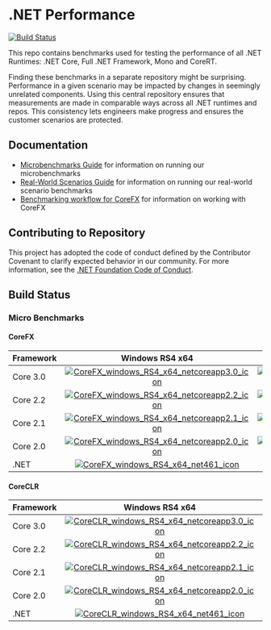 # .NET Performance

[![Build Status](https://dev.azure.com/dnceng/public/_apis/build/status/dotnet/performance/performance-ci?branchName=master)](https://dev.azure.com/dnceng/public/_build/latest?definitionId=271&branchName=master)

This repo contains benchmarks used for testing the performance of all .NET Runtimes: .NET Core, Full .NET Framework, Mono and CoreRT.

Finding these benchmarks in a separate repository might be surprising. Performance in a given scenario may be impacted by changes in seemingly unrelated components. Using this central repository ensures that measurements are made in comparable ways across all .NET runtimes and repos. This consistency lets engineers make progress and ensures the customer scenarios are protected.

## Documentation

* [Microbenchmarks Guide](./src/benchmarks/micro/README.md) for information on running our microbenchmarks
* [Real-World Scenarios Guide](./src/benchmarks/real-world/JitBench/README.md) for information on running our real-world scenario benchmarks
* [Benchmarking workflow for CoreFX](./docs/benchmarking-workflow-corefx.md) for information on working with CoreFX

## Contributing to Repository

This project has adopted the code of conduct defined by the Contributor Covenant to clarify expected behavior in our community. For more information, see the [.NET Foundation Code of Conduct](https://dotnetfoundation.org/code-of-conduct).

## Build Status

### Micro Benchmarks

#### CoreFX

| Framework | Windows RS4 x64                                                                             | Windows RS4 x86                                                                             | Ubuntu 16.04 x64                                                                            | Ubuntu 16.04 ARM64                                                                              |
| :-------- | :-----------------------------------------------------------------------------------------: | :-----------------------------------------------------------------------------------------: | :-----------------------------------------------------------------------------------------: | :---------------------------------------------------------------------------------------------: |
| Core 3.0  | [![CoreFX_windows_RS4_x64_netcoreapp3.0_icon]][CoreFX_windows_RS4_x64_netcoreapp3.0_status] | [![CoreFX_windows_RS4_x86_netcoreapp3.0_icon]][CoreFX_windows_RS4_x86_netcoreapp3.0_status] | [![CoreFX_ubuntu_1604_x64_netcoreapp3.0_icon]][CoreFX_ubuntu_1604_x64_netcoreapp3.0_status] | [![CoreFX_ubuntu_1604_arm64_netcoreapp3.0_icon]][CoreFX_ubuntu_1604_arm64_netcoreapp3.0_status] |
| Core 2.2  | [![CoreFX_windows_RS4_x64_netcoreapp2.2_icon]][CoreFX_windows_RS4_x64_netcoreapp2.2_status] | [![CoreFX_windows_RS4_x86_netcoreapp2.2_icon]][CoreFX_windows_RS4_x86_netcoreapp2.2_status] | [![CoreFX_ubuntu_1604_x64_netcoreapp2.2_icon]][CoreFX_ubuntu_1604_x64_netcoreapp2.2_status] | N/A                                                                                             |
| Core 2.1  | [![CoreFX_windows_RS4_x64_netcoreapp2.1_icon]][CoreFX_windows_RS4_x64_netcoreapp2.1_status] | [![CoreFX_windows_RS4_x86_netcoreapp2.1_icon]][CoreFX_windows_RS4_x86_netcoreapp2.1_status] | [![CoreFX_ubuntu_1604_x64_netcoreapp2.1_icon]][CoreFX_ubuntu_1604_x64_netcoreapp2.1_status] | N/A                                                                                             |
| Core 2.0  | [![CoreFX_windows_RS4_x64_netcoreapp2.0_icon]][CoreFX_windows_RS4_x64_netcoreapp2.0_status] | [![CoreFX_windows_RS4_x86_netcoreapp2.0_icon]][CoreFX_windows_RS4_x86_netcoreapp2.0_status] | [![CoreFX_ubuntu_1604_x64_netcoreapp2.0_icon]][CoreFX_ubuntu_1604_x64_netcoreapp2.0_status] | N/A                                                                                             |
| .NET      | [![CoreFX_windows_RS4_x64_net461_icon]][CoreFX_windows_RS4_x64_net461_status]               | [![CoreFX_windows_RS4_x86_net461_icon]][CoreFX_windows_RS4_x86_net461_status]               | N/A                                                                                         | N/A                                                                                             |


#### CoreCLR

| Framework | Windows RS4 x64                                                                               | Windows RS4 x86                                                                               | Ubuntu 16.04 x64                                                                              | Ubuntu 16.04 ARM64                                                                                |
| :-------- | :-------------------------------------------------------------------------------------------: | :-------------------------------------------------------------------------------------------: | :-------------------------------------------------------------------------------------------: | :-----------------------------------------------------------------------------------------------: |
| Core 3.0  | [![CoreCLR_windows_RS4_x64_netcoreapp3.0_icon]][CoreCLR_windows_RS4_x64_netcoreapp3.0_status] | [![CoreCLR_windows_RS4_x86_netcoreapp3.0_icon]][CoreCLR_windows_RS4_x86_netcoreapp3.0_status] | [![CoreCLR_ubuntu_1604_x64_netcoreapp3.0_icon]][CoreCLR_ubuntu_1604_x64_netcoreapp3.0_status] | [![CoreCLR_ubuntu_1604_arm64_netcoreapp3.0_icon]][CoreCLR_ubuntu_1604_arm64_netcoreapp3.0_status] |
| Core 2.2  | [![CoreCLR_windows_RS4_x64_netcoreapp2.2_icon]][CoreCLR_windows_RS4_x64_netcoreapp2.2_status] | [![CoreCLR_windows_RS4_x86_netcoreapp2.2_icon]][CoreCLR_windows_RS4_x86_netcoreapp2.2_status] | [![CoreCLR_ubuntu_1604_x64_netcoreapp2.2_icon]][CoreCLR_ubuntu_1604_x64_netcoreapp2.2_status] | N/A                                                                                               |
| Core 2.1  | [![CoreCLR_windows_RS4_x64_netcoreapp2.1_icon]][CoreCLR_windows_RS4_x64_netcoreapp2.1_status] | [![CoreCLR_windows_RS4_x86_netcoreapp2.1_icon]][CoreCLR_windows_RS4_x86_netcoreapp2.1_status] | [![CoreCLR_ubuntu_1604_x64_netcoreapp2.1_icon]][CoreCLR_ubuntu_1604_x64_netcoreapp2.1_status] | N/A                                                                                               |
| Core 2.0  | [![CoreCLR_windows_RS4_x64_netcoreapp2.0_icon]][CoreCLR_windows_RS4_x64_netcoreapp2.0_status] | [![CoreCLR_windows_RS4_x86_netcoreapp2.0_icon]][CoreCLR_windows_RS4_x86_netcoreapp2.0_status] | [![CoreCLR_ubuntu_1604_x64_netcoreapp2.0_icon]][CoreCLR_ubuntu_1604_x64_netcoreapp2.0_status] | N/A                                                                                               |
| .NET      | [![CoreCLR_windows_RS4_x64_net461_icon]][CoreCLR_windows_RS4_x64_net461_status]               | [![CoreCLR_windows_RS4_x86_net461_icon]][CoreCLR_windows_RS4_x86_net461_status]               | N/A                                                                                           | N/A                                                                                               |


[//]: # (These are the CoreFX links)

[//]: # (These are the windows x64 links)
[CoreFX_windows_RS4_x64_netcoreapp3.0_status]:     https://dev.azure.com/dnceng/public/_build/latest?definitionId=271&branchName=master&jobName=windows%20RS4%20x64&configuration=CoreFX_netcoreapp3.0
[CoreFX_windows_RS4_x64_netcoreapp3.0_icon]:       https://dev.azure.com/dnceng/public/_apis/build/status/dotnet/performance/performance-ci?branchName=master&jobName=windows%20RS4%20x64&configuration=CoreFX_netcoreapp3.0
[CoreFX_windows_RS4_x64_netcoreapp2.2_status]:     https://dev.azure.com/dnceng/public/_build/latest?definitionId=271&branchName=master&jobName=windows%20RS4%20x64&configuration=CoreFX_netcoreapp2.2
[CoreFX_windows_RS4_x64_netcoreapp2.2_icon]:       https://dev.azure.com/dnceng/public/_apis/build/status/dotnet/performance/performance-ci?branchName=master&jobName=windows%20RS4%20x64&configuration=CoreFX_netcoreapp2.2
[CoreFX_windows_RS4_x64_netcoreapp2.1_status]:     https://dev.azure.com/dnceng/public/_build/latest?definitionId=271&branchName=master&jobName=windows%20RS4%20x64&configuration=CoreFX_netcoreapp2.1
[CoreFX_windows_RS4_x64_netcoreapp2.1_icon]:       https://dev.azure.com/dnceng/public/_apis/build/status/dotnet/performance/performance-ci?branchName=master&jobName=windows%20RS4%20x64&configuration=CoreFX_netcoreapp2.1
[CoreFX_windows_RS4_x64_netcoreapp2.0_status]:     https://dev.azure.com/dnceng/public/_build/latest?definitionId=271&branchName=master&jobName=windows%20RS4%20x64&configuration=CoreFX_netcoreapp2.0
[CoreFX_windows_RS4_x64_netcoreapp2.0_icon]:       https://dev.azure.com/dnceng/public/_apis/build/status/dotnet/performance/performance-ci?branchName=master&jobName=windows%20RS4%20x64&configuration=CoreFX_netcoreapp2.0
[CoreFX_windows_RS4_x64_net461_status]:            https://dev.azure.com/dnceng/public/_build/latest?definitionId=271&branchName=master&jobName=windows%20RS4%20x64&configuration=CoreFX_net461
[CoreFX_windows_RS4_x64_net461_icon]:              https://dev.azure.com/dnceng/public/_apis/build/status/dotnet/performance/performance-ci?branchName=master&jobName=windows%20RS4%20x64&configuration=CoreFX_net461

[//]: # (These are the windows x86 links)
[CoreFX_windows_RS4_x86_netcoreapp3.0_status]:     https://dev.azure.com/dnceng/public/_build/latest?definitionId=271&branchName=master&jobName=windows%20RS4%20x86&configuration=CoreFX_netcoreapp3.0
[CoreFX_windows_RS4_x86_netcoreapp3.0_icon]:       https://dev.azure.com/dnceng/public/_apis/build/status/dotnet/performance/performance-ci?branchName=master&jobName=windows%20RS4%20x86&configuration=CoreFX_netcoreapp3.0
[CoreFX_windows_RS4_x86_netcoreapp2.2_status]:     https://dev.azure.com/dnceng/public/_build/latest?definitionId=271&branchName=master&jobName=windows%20RS4%20x86&configuration=CoreFX_netcoreapp2.2
[CoreFX_windows_RS4_x86_netcoreapp2.2_icon]:       https://dev.azure.com/dnceng/public/_apis/build/status/dotnet/performance/performance-ci?branchName=master&jobName=windows%20RS4%20x86&configuration=CoreFX_netcoreapp2.2
[CoreFX_windows_RS4_x86_netcoreapp2.1_status]:     https://dev.azure.com/dnceng/public/_build/latest?definitionId=271&branchName=master&jobName=windows%20RS4%20x86&configuration=CoreFX_netcoreapp2.1
[CoreFX_windows_RS4_x86_netcoreapp2.1_icon]:       https://dev.azure.com/dnceng/public/_apis/build/status/dotnet/performance/performance-ci?branchName=master&jobName=windows%20RS4%20x86&configuration=CoreFX_netcoreapp2.1
[CoreFX_windows_RS4_x86_netcoreapp2.0_status]:     https://dev.azure.com/dnceng/public/_build/latest?definitionId=271&branchName=master&jobName=windows%20RS4%20x86&configuration=CoreFX_netcoreapp2.0
[CoreFX_windows_RS4_x86_netcoreapp2.0_icon]:       https://dev.azure.com/dnceng/public/_apis/build/status/dotnet/performance/performance-ci?branchName=master&jobName=windows%20RS4%20x86&configuration=CoreFX_netcoreapp2.0
[CoreFX_windows_RS4_x86_net461_status]:            https://dev.azure.com/dnceng/public/_build/latest?definitionId=271&branchName=master&jobName=windows%20RS4%20x86&configuration=CoreFX_net461
[CoreFX_windows_RS4_x86_net461_icon]:              https://dev.azure.com/dnceng/public/_apis/build/status/dotnet/performance/performance-ci?branchName=master&jobName=windows%20RS4%20x86&configuration=CoreFX_net461

[//]: # (These are the ubuntu x64 links)
[CoreFX_ubuntu_1604_x64_netcoreapp3.0_status]:     https://dev.azure.com/dnceng/public/_build/latest?definitionId=271&branchName=master&jobName=ubuntu%201604%20x64&configuration=CoreFX_netcoreapp3.0
[CoreFX_ubuntu_1604_x64_netcoreapp3.0_icon]:       https://dev.azure.com/dnceng/public/_apis/build/status/dotnet/performance/performance-ci?branchName=master&jobName=ubuntu%201604%20x64&configuration=CoreFX_netcoreapp3.0
[CoreFX_ubuntu_1604_x64_netcoreapp2.2_status]:     https://dev.azure.com/dnceng/public/_build/latest?definitionId=271&branchName=master&jobName=ubuntu%201604%20x64&configuration=CoreFX_netcoreapp2.2
[CoreFX_ubuntu_1604_x64_netcoreapp2.2_icon]:       https://dev.azure.com/dnceng/public/_apis/build/status/dotnet/performance/performance-ci?branchName=master&jobName=ubuntu%201604%20x64&configuration=CoreFX_netcoreapp2.2
[CoreFX_ubuntu_1604_x64_netcoreapp2.1_status]:     https://dev.azure.com/dnceng/public/_build/latest?definitionId=271&branchName=master&jobName=ubuntu%201604%20x64&configuration=CoreFX_netcoreapp2.1
[CoreFX_ubuntu_1604_x64_netcoreapp2.1_icon]:       https://dev.azure.com/dnceng/public/_apis/build/status/dotnet/performance/performance-ci?branchName=master&jobName=ubuntu%201604%20x64&configuration=CoreFX_netcoreapp2.1
[CoreFX_ubuntu_1604_x64_netcoreapp2.0_status]:     https://dev.azure.com/dnceng/public/_build/latest?definitionId=271&branchName=master&jobName=ubuntu%201604%20x64&configuration=CoreFX_netcoreapp2.0
[CoreFX_ubuntu_1604_x64_netcoreapp2.0_icon]:       https://dev.azure.com/dnceng/public/_apis/build/status/dotnet/performance/performance-ci?branchName=master&jobName=ubuntu%201604%20x64&configuration=CoreFX_netcoreapp2.0

[//]: # (These are the ubuntu arm64 links)
[CoreFX_ubuntu_1604_arm64_netcoreapp3.0_status]:   https://dev.azure.com/dnceng/public/_build/latest?definitionId=271&branchName=master&jobName=ubuntu%201604%20arm64&configuration=CoreFX_netcoreapp3.0
[CoreFX_ubuntu_1604_arm64_netcoreapp3.0_icon]:     https://dev.azure.com/dnceng/public/_apis/build/status/dotnet/performance/performance-ci?branchName=master&jobName=ubuntu%201604%20arm64&configuration=CoreFX_netcoreapp3.0

[//]: # (These are the CoreCLR links)

[//]: # (These are the windows x64 links)
[CoreCLR_windows_RS4_x64_netcoreapp3.0_status]:    https://dev.azure.com/dnceng/public/_build/latest?definitionId=271&branchName=master&jobName=windows%20RS4%20x64&configuration=CoreCLR_netcoreapp3.0
[CoreCLR_windows_RS4_x64_netcoreapp3.0_icon]:      https://dev.azure.com/dnceng/public/_apis/build/status/dotnet/performance/performance-ci?branchName=master&jobName=windows%20RS4%20x64&configuration=CoreCLR_netcoreapp3.0
[CoreCLR_windows_RS4_x64_netcoreapp2.2_status]:    https://dev.azure.com/dnceng/public/_build/latest?definitionId=271&branchName=master&jobName=windows%20RS4%20x64&configuration=CoreCLR_netcoreapp2.2
[CoreCLR_windows_RS4_x64_netcoreapp2.2_icon]:      https://dev.azure.com/dnceng/public/_apis/build/status/dotnet/performance/performance-ci?branchName=master&jobName=windows%20RS4%20x64&configuration=CoreCLR_netcoreapp2.2
[CoreCLR_windows_RS4_x64_netcoreapp2.1_status]:    https://dev.azure.com/dnceng/public/_build/latest?definitionId=271&branchName=master&jobName=windows%20RS4%20x64&configuration=CoreCLR_netcoreapp2.1
[CoreCLR_windows_RS4_x64_netcoreapp2.1_icon]:      https://dev.azure.com/dnceng/public/_apis/build/status/dotnet/performance/performance-ci?branchName=master&jobName=windows%20RS4%20x64&configuration=CoreCLR_netcoreapp2.1
[CoreCLR_windows_RS4_x64_netcoreapp2.0_status]:    https://dev.azure.com/dnceng/public/_build/latest?definitionId=271&branchName=master&jobName=windows%20RS4%20x64&configuration=CoreCLR_netcoreapp2.0
[CoreCLR_windows_RS4_x64_netcoreapp2.0_icon]:      https://dev.azure.com/dnceng/public/_apis/build/status/dotnet/performance/performance-ci?branchName=master&jobName=windows%20RS4%20x64&configuration=CoreCLR_netcoreapp2.0
[CoreCLR_windows_RS4_x64_net461_status]:           https://dev.azure.com/dnceng/public/_build/latest?definitionId=271&branchName=master&jobName=windows%20RS4%20x64&configuration=CoreCLR_net461
[CoreCLR_windows_RS4_x64_net461_icon]:             https://dev.azure.com/dnceng/public/_apis/build/status/dotnet/performance/performance-ci?branchName=master&jobName=windows%20RS4%20x64&configuration=CoreCLR_net461

[//]: # (These are the windows x86 links)
[CoreCLR_windows_RS4_x86_netcoreapp3.0_status]:    https://dev.azure.com/dnceng/public/_build/latest?definitionId=271&branchName=master&jobName=windows%20RS4%20x86&configuration=CoreCLR_netcoreapp3.0
[CoreCLR_windows_RS4_x86_netcoreapp3.0_icon]:      https://dev.azure.com/dnceng/public/_apis/build/status/dotnet/performance/performance-ci?branchName=master&jobName=windows%20RS4%20x86&configuration=CoreCLR_netcoreapp3.0
[CoreCLR_windows_RS4_x86_netcoreapp2.2_status]:    https://dev.azure.com/dnceng/public/_build/latest?definitionId=271&branchName=master&jobName=windows%20RS4%20x86&configuration=CoreCLR_netcoreapp2.2
[CoreCLR_windows_RS4_x86_netcoreapp2.2_icon]:      https://dev.azure.com/dnceng/public/_apis/build/status/dotnet/performance/performance-ci?branchName=master&jobName=windows%20RS4%20x86&configuration=CoreCLR_netcoreapp2.2
[CoreCLR_windows_RS4_x86_netcoreapp2.1_status]:    https://dev.azure.com/dnceng/public/_build/latest?definitionId=271&branchName=master&jobName=windows%20RS4%20x86&configuration=CoreCLR_netcoreapp2.1
[CoreCLR_windows_RS4_x86_netcoreapp2.1_icon]:      https://dev.azure.com/dnceng/public/_apis/build/status/dotnet/performance/performance-ci?branchName=master&jobName=windows%20RS4%20x86&configuration=CoreCLR_netcoreapp2.1
[CoreCLR_windows_RS4_x86_netcoreapp2.0_status]:    https://dev.azure.com/dnceng/public/_build/latest?definitionId=271&branchName=master&jobName=windows%20RS4%20x86&configuration=CoreCLR_netcoreapp2.0
[CoreCLR_windows_RS4_x86_netcoreapp2.0_icon]:      https://dev.azure.com/dnceng/public/_apis/build/status/dotnet/performance/performance-ci?branchName=master&jobName=windows%20RS4%20x86&configuration=CoreCLR_netcoreapp2.0
[CoreCLR_windows_RS4_x86_net461_status]:           https://dev.azure.com/dnceng/public/_build/latest?definitionId=271&branchName=master&jobName=windows%20RS4%20x86&configuration=CoreCLR_net461
[CoreCLR_windows_RS4_x86_net461_icon]:             https://dev.azure.com/dnceng/public/_apis/build/status/dotnet/performance/performance-ci?branchName=master&jobName=windows%20RS4%20x86&configuration=CoreCLR_net461

[//]: # (These are the ubuntu x64 links)
[CoreCLR_ubuntu_1604_x64_netcoreapp3.0_status]:    https://dev.azure.com/dnceng/public/_build/latest?definitionId=271&branchName=master&jobName=ubuntu%201604%20x64&configuration=CoreCLR_netcoreapp3.0
[CoreCLR_ubuntu_1604_x64_netcoreapp3.0_icon]:      https://dev.azure.com/dnceng/public/_apis/build/status/dotnet/performance/performance-ci?branchName=master&jobName=ubuntu%201604%20x64&configuration=CoreCLR_netcoreapp3.0
[CoreCLR_ubuntu_1604_x64_netcoreapp2.2_status]:    https://dev.azure.com/dnceng/public/_build/latest?definitionId=271&branchName=master&jobName=ubuntu%201604%20x64&configuration=CoreCLR_netcoreapp2.2
[CoreCLR_ubuntu_1604_x64_netcoreapp2.2_icon]:      https://dev.azure.com/dnceng/public/_apis/build/status/dotnet/performance/performance-ci?branchName=master&jobName=ubuntu%201604%20x64&configuration=CoreCLR_netcoreapp2.2
[CoreCLR_ubuntu_1604_x64_netcoreapp2.1_status]:    https://dev.azure.com/dnceng/public/_build/latest?definitionId=271&branchName=master&jobName=ubuntu%201604%20x64&configuration=CoreCLR_netcoreapp2.1
[CoreCLR_ubuntu_1604_x64_netcoreapp2.1_icon]:      https://dev.azure.com/dnceng/public/_apis/build/status/dotnet/performance/performance-ci?branchName=master&jobName=ubuntu%201604%20x64&configuration=CoreCLR_netcoreapp2.1
[CoreCLR_ubuntu_1604_x64_netcoreapp2.0_status]:    https://dev.azure.com/dnceng/public/_build/latest?definitionId=271&branchName=master&jobName=ubuntu%201604%20x64&configuration=CoreCLR_netcoreapp2.0
[CoreCLR_ubuntu_1604_x64_netcoreapp2.0_icon]:      https://dev.azure.com/dnceng/public/_apis/build/status/dotnet/performance/performance-ci?branchName=master&jobName=ubuntu%201604%20x64&configuration=CoreCLR_netcoreapp2.0

[//]: # (These are the ubuntu arm64 links)
[CoreCLR_ubuntu_1604_arm64_netcoreapp3.0_status]:  https://dev.azure.com/dnceng/public/_build/latest?definitionId=271&branchName=master&jobName=ubuntu%201604%20arm64&configuration=CoreCLR_netcoreapp3.0
[CoreCLR_ubuntu_1604_arm64_netcoreapp3.0_icon]:    https://dev.azure.com/dnceng/public/_apis/build/status/dotnet/performance/performance-ci?branchName=master&jobName=ubuntu%201604%20arm64&configuration=CoreCLR_netcoreapp3.0